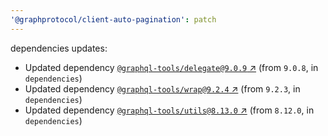 ```yaml
---
'@graphprotocol/client-auto-pagination': patch
---
```

dependencies updates:
  - Updated dependency [`@graphql-tools/delegate@9.0.9` ↗︎](https://www.npmjs.com/package/@graphql-tools/delegate/v/9.0.9) (from `9.0.8`, in `dependencies`)
  - Updated dependency [`@graphql-tools/wrap@9.2.4` ↗︎](https://www.npmjs.com/package/@graphql-tools/wrap/v/9.2.4) (from `9.2.3`, in `dependencies`)
  - Updated dependency [`@graphql-tools/utils@8.13.0` ↗︎](https://www.npmjs.com/package/@graphql-tools/utils/v/8.13.0) (from `8.12.0`, in `dependencies`)
